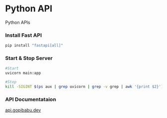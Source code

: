 # Python API
Python APIs

### Install Fast API
```bash
pip install "fastapi[all]"  
```

### Start & Stop Server
```bash
#Start
uvicorn main:app

#Stop
kill -SIGINT $(ps aux | grep uvicorn | grep -v grep | awk '{print $2}')
```

### API Documentataion

[api.gopibabu.dev](https://api.gopibabu.dev/)